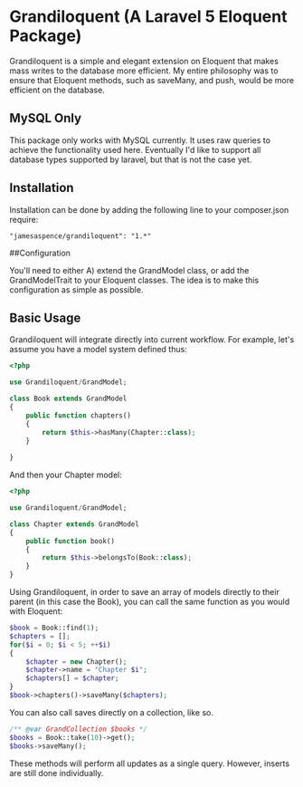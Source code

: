 # Grandiloquent (A Laravel 5 Eloquent Package)

Grandiloquent is a simple and elegant extension on Eloquent that makes mass writes to the database more efficient. 
My entire philosophy was to ensure that Eloquent methods, such as saveMany, and push, would be more efficient on the database. 

## MySQL Only

This package only works with MySQL currently. It uses raw queries to achieve the functionality used here. Eventually I'd like to support all database types supported by laravel, but that is not the case yet.

## Installation

Installation can be done by adding the following line to your composer.json require:

    "jamesaspence/grandiloquent": "1.*"
    
##Configuration

You'll need to either A) extend the GrandModel class, or add the GrandModelTrait to your Eloquent classes.
The idea is to make this configuration as simple as possible.

## Basic Usage

Grandiloquent will integrate directly into current workflow. For example, let's assume you have a model system defined thus:

```php
<?php

use Grandiloquent/GrandModel;

class Book extends GrandModel
{
    public function chapters()
    {
        return $this->hasMany(Chapter::class);
    }
     
}
```

And then your Chapter model:
```php
<?php

use Grandiloquent/GrandModel;

class Chapter extends GrandModel
{
    public function book()
    {
        return $this->belongsTo(Book::class);
    }
}
```

Using Grandiloquent, in order to save an array of models directly to their parent (in this case the Book), 
you can call the same function as you would with Eloquent:

```php
$book = Book::find(1);
$chapters = [];
for($i = 0; $i < 5; ++$i)
{
    $chapter = new Chapter();
    $chapter->name = "Chapter $i";
    $chapters[] = $chapter;
}
$book->chapters()->saveMany($chapters);
```

You can also call saves directly on a collection, like so.

```php
/** @var GrandCollection $books */
$books = Book::take(10)->get();
$books->saveMany();
```

These methods will perform all updates as a single query.
However, inserts are still done individually.